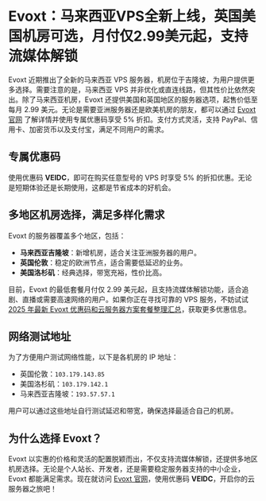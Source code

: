 # Evoxt：马来西亚VPS全新上线，英国美国机房可选，月付仅2.99美元起，支持流媒体解锁

Evoxt 近期推出了全新的马来西亚 VPS 服务器，机房位于吉隆坡，为用户提供更多选择。需要注意的是，马来西亚 VPS 并非优化或直连线路，但其性价比依然突出。除了马来西亚机房，Evoxt 还提供美国和英国地区的服务器选项，起售价低至每月 2.99 美元。无论是需要亚洲服务器还是欧美机房的朋友，都可以通过 [Evoxt 官网](https://bit.ly/evoxt) 了解详情并使用专属优惠码享受 5% 折扣。支付方式灵活，支持 PayPal、信用卡、加密货币以及支付宝，满足不同用户的需求。

## 专属优惠码

使用优惠码 **VEIDC**，即可在购买任意型号的 VPS 时享受 5% 的折扣优惠。无论是短期体验还是长期使用，这都是节省成本的好机会。

## 多地区机房选择，满足多样化需求

Evoxt 的服务器覆盖多个地区，包括：

- **马来西亚吉隆坡**：新增机房，适合关注亚洲服务器的用户。
- **英国伦敦**：稳定的欧洲节点，适合需要低延迟的业务。
- **美国洛杉矶**：经典选择，带宽充裕，性价比高。

目前，Evoxt 的最低套餐月付仅 2.99 美元起，且支持流媒体解锁功能，适合追剧、直播或需要高速网络的用户。如果你正在寻找可靠的 VPS 服务，不妨试试 [2025 年最新 Evoxt 优惠码和云服务器方案套餐整理汇总](https://bit.ly/evoxt)，获取更多优惠信息。

## 网络测试地址

为了方便用户测试网络性能，以下是各机房的 IP 地址：

- 英国伦敦：`103.179.143.85`
- 美国洛杉矶：`103.179.142.1`
- 马来西亚吉隆坡：`193.57.57.1`

用户可以通过这些地址自行测试延迟和带宽，确保选择最适合自己的机房。

## 为什么选择 Evoxt？

Evoxt 以实惠的价格和灵活的配置脱颖而出，不仅支持流媒体解锁，还提供多地区机房选择。无论是个人站长、开发者，还是需要稳定服务器支持的中小企业，Evoxt 都能满足需求。现在就访问 [Evoxt 官网](https://bit.ly/evoxt)，使用优惠码 **VEIDC**，开启你的云服务器之旅吧！